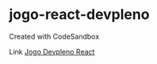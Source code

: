 # jogo-react-devpleno
Created with CodeSandbox


Link
<a href="https://csb-eug0w.netlify.com/">Jogo Devpleno React</a>
